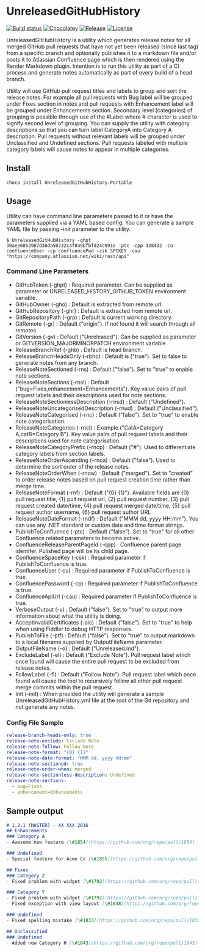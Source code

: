 # UnreleasedGitHubHistory

[![Build status](https://ci.appveyor.com/api/projects/status/github/jasminsehic/unreleasedgithubhistory?svg=true)](https://ci.appveyor.com/project/jasminsehic/unreleasedgithubhistory)
[![Chocolatey](https://img.shields.io/chocolatey/vpre/unreleasedgithubhistory.portable.svg)](https://chocolatey.org/packages/UnreleasedGitHubHistory.Portable)
[![Release](https://img.shields.io/github/release/jasminsehic/unreleasedgithubhistory.svg)]()
[![License](https://img.shields.io/github/license/jasminsehic/unreleasedgithubhistory.svg)]()

UnreleasedGitHubHistory is a utility which generates release notes for all merged GitHub pull requests that have not yet been released (since last tag) from a specific branch and optionally publishes it to a markdown file and/or posts it to Atlassian Confluence page which is then rendered using the Render Markdown plugin. Intention is to run this utility as part of a CI process and generate notes automatically as part of every build of a head branch.

Utility will use GitHub pull request titles and labels to group and sort the release notes. For example all pull requests with Bug label will be grouped under Fixes section in notes and pull requests with Enhancement label will be grouped under Enhancements section. Secondary level (categories) of grouping is possible through use of the #Label where # character is used to signify second level of grouping. You can supply the utility with category descriptions so that you can turn label CategoryA into Category A description. Pull requests without relevant labels will be grouped under Unclassified and Undefined sections. Pull requests labeled with multiple category labels will cause notes to appear in multiple categories.

## Install

    choco install UnreleasedGitHubHistory.Portable
    
## Usage
Utility can have command line parameters passed to it or have the parameters supplied via a YAML based config. You can generate a sample YAML file by passing -init parameter to the utility.

```{r, engine='bat', count_lines}
$ UnreleasedGitHubHistory -ghpt 30aee6853987d30da50732c4f849bfbfd24c091e -ptc -cpp 328432 -cu confluenceUser -cp confluencePwd -csk SPCKEY -cau "https://company.atlassian.net/wiki/rest/api"
```

### Command Line Parameters
- GitHubToken (-ghpt) : Required parameter. Can be supplied as parameter or UNRELEASED_HISTORY_GITHUB_TOKEN environment variable.
- GitHubOwner (-gho) : Default is extracted from remote url.
- GitHubRepository (-ghr) : Default is extracted from remote url.
- GitRepositoryPath (-grp) : Default is current working directory.
- GitRemote (-gr) : Default ("origin"). If not found it will search through all remotes.
- GitVersion (-gv) : Default ("Unreleased"). Can be supplied as parameter or GITVERSION_MAJORMINORPATCH environment variable.
- ReleaseBranchRef (-ghb) : Default is head branch.
- ReleaseBranchHeadsOnly (-rbho) : Default is ("true"). Set to false to generate notes from any branch.
- ReleaseNoteSectioned (-rns) : Default ("false"). Set to "true" to enable note sections.
- ReleaseNoteSections (-rnsl) : Default ("bug=Fixes,enhancement=Enhancements"). Key value pairs of pull request labels and their descriptions used for note sections.
- ReleaseNoteSectionlessDescription (-rnsd) : Default ("Undefined").
- ReleaseNoteUncategorisedDescription (-rnud) : Default ("Unclassified").
- ReleaseNoteCategorised (-rnc) : Default ("false"). Set to "true" to enable note categorisation.
- ReleaseNoteCategories (-rncl) : Example ("CatA=Category A,catB=Category B"). Key value pairs of pull request labels and their descriptions used for note categorisation.
- ReleaseNoteCategoryPrefix (-rncp) : Default ("#"). Used to differentiate category labels from section labels.
- ReleaseNoteOrderAscending (-rnoa) : Default ("false"). Used to determine the sort order of the release notes.
- ReleaseNoteOrderWhen (-rnow) : Default ("merged"). Set to "created" to order release notes based on pull request creation time rather than merge time.
- ReleaseNoteFormat (-rnf) : Default ("{0} {1}"). Available fields are {0} pull request title, {1} pull request url, {2} pull request number, {3} pull request created date/time, {4} pull request merged date/time, {5} pull request author username, {6} pull request author URL
- ReleaseNoteDateFormat (-rndf) : Default ("MMM dd, yyyy HH:mm"). You can use any .NET standard or custom date and time format strings.
- PublishToConfluence (-ptc) : Default ("false"). Set to "true" for all other Confluence related parameters to become active.
- ConfluenceReleaseParentPageId (-cpp) : Confluence parent page identifer. Pulished page will be its child page.
- ConfluenceSpaceKey (-csk) : Required parameter if PublishToConfluence is true.
- ConfluenceUser (-cu) : Required parameter if PublishToConfluence is true.
- ConfluencePassword (-cp) : Required parameter if PublishToConfluence is true.
- ConfluenceApiUrl (-cau) : Required parameter if PublishToConfluence is true.
- VerboseOutput (-v) : Default ("false"). Set to "true" to output more information about what the utility is doing.
- AcceptInvalidCertificates (-aic) : Default ("false"). Set to "true" to help when using Fiddler to debug HTTP responses.
- PublishToFile (-ptf) : Default ("false"). Set to "true" to output markdown to a local filename supplied by OutputFileName parameter.
- OutputFileName (-o) : Default ("Unreleased.md").
- ExcludeLabel (-el) : Default ("Exclude Note"). Pull request label which once found will cause the entire pull request to be excluded from release notes.
- FollowLabel (-fl) : Default ("Follow Note"). Pull request label which once found will cause the tool to recursively follow all other pull request merge commits within the pull request.
- Init (-init) : When provided the utility will generate a sample UnreleasedGitHubHistory.yml file at the root of the Git repository and not generate any notes.

### Config File Sample

```yaml
release-branch-heads-only: true
release-note-exclude: Exclude Note
release-note-follow: Follow Note
release-note-format: "{0} {1}"
release-note-date-format: "MMM dd, yyyy HH:mm"
release-note-sectioned: true
release-note-order-when: merged
release-note-sectionless-description: Undefined
release-note-sections:
  - bug=Fixes
  - enhancement=Enhancements
```

## Sample output

```markdown
# 1.2.1 (MASTER) - XX XXX 2016
## Enhancements
### Category A
- Awesome new feature [\#1854](https://github.com/org/repo/pull/1854)

### Undefined
- Special feature for Acme Co [\#1855](https://github.com/org/repo/pull/1855)

## Fixes
### Category Z
- Fixed problem with widget [\#1792](https://github.com/org/repo/pull/1792)

### Category Y
- Fixed problem with widget [\#1792](https://github.com/org/repo/pull/1792)
- Fixed exception with view layout [\#1848](https://github.com/org/repo/pull/1848)

### Undefined
- Fixed spelling mistake [\#1833](https://github.com/org/repo/pull/1833)

## Unclassified
### Undefined
- Added new Category H [\#1843](https://github.com/org/repo/pull/1843)
```
